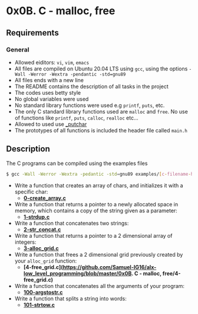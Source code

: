 # 0x0B. C - malloc, free
## Requirements
### General
* Allowed eiditors: `vi`, `vim`, `emacs`
* All files are compiled on Ubuntu 20.04 LTS using `gcc`, using the options `-Wall -Werror -Wextra -pendantic -std=gnu89`
* All files ends with a new line
* The README contains the description of all tasks in the project
* The codes uses betty style
* No global variables were used
* No standard library functions were used e.g `printf`, `puts`, etc.
* The only C standard library functions used are `malloc` and `free`. No use of functions like `printf`, `puts`, `calloc`, `realloc` etc…
* Allowed to used use [_putchar](https://github.com/holbertonschool/_putchar.c/blob/master/_putchar.c)
* The prototypes of all functions is included the header file called `main.h`
## Description
The C programs can be compiled using the examples files
```bash
$ gcc -Wall -Werror -Wextra -pedantic -std=gnu89 examples/[c-filename-here] && ./a.out
```
* Write a function that creates an array of chars, and initializes it with a specific char:
    * **[0-create_array.c](https://github.com/Samuel-IG16/alx-low_level_programming/blob/master/0x0B-malloc_free/0-whatsmyname.c)**
* Write a function that returns a pointer to a newly allocated space in memory, which contains a copy of the string given as a parameter:
    * **[1-strdup.c](https://github.com/Samuel-IG16/alx-low_level_programming/blob/master/0x0B-malloc_free/1-strdup.c)**
* Write a function that concatenates two strings:
    * **[2-str_concat.c](https://github.com/Samuel-IG16/alx-low_level_programming/blob/master/0x0B-malloc_free/2-str_concat.c)**
* Write a function that returns a pointer to a 2 dimensional array of integers:
    * **[3-alloc_grid.c](https://github.com/Samuel-IG16/alx-low_level_programming/blob/master/0x0B-malloc_free/3-alloc_grid.c)**
* Write a function that frees a 2 dimensional grid previously created by your `alloc_grid` function:
    * **[4-free_grid.c](https://github.com/Samuel-IG16/alx-low_level_programming/blob/master/0x0B. C - malloc, free/4-free_grid.c)**
* Write a function that concatenates all the arguments of your program:
    * **[100-argstostr.c](https://github.com/Samuel-IG16/alx-low_level_programming/blob/master/0x0B-malloc_free/100-argstostr.c)**
* Write a function that splits a string into words:
    * **[101-strtow.c](https://github.com/Samuel-IG16/alx-low_level_programming/blob/master/0x0B-malloc_free/101-strtow.c)**

